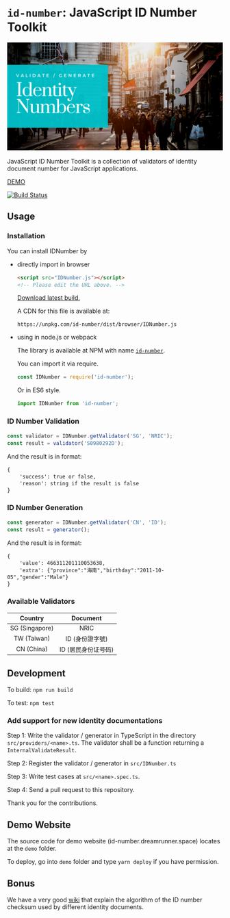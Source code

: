 `id-number`: JavaScript ID Number Toolkit
=========================================

![JavaScript ID Number Toolkit](misc/banner.png)

JavaScript ID Number Toolkit is a collection of validators of identity 
document number for JavaScript applications.

[DEMO](http://id-number.dreamrunner.space)

[![Build Status](https://travis-ci.org/imdreamrunner/js-id-number.svg?branch=master)](https://travis-ci.org/imdreamrunner/js-id-number)

## Usage

### Installation

You can install IDNumber by

* directly import in browser

  ```html
  <script src="IDNumber.js"></script>
  <!-- Please edit the URL above. -->
  ```
  
  [Download latest build.](https://github.com/imdreamrunner/js-id-number/releases)
  
  A CDN for this file is available at:
  
  ```
  https://unpkg.com/id-number/dist/browser/IDNumber.js
  ```
  
* using in node.js or webpack

  The library is available at NPM with name [`id-number`](https://www.npmjs.com/package/id-number).
  
  You can import it via require.
  
  ```javascript
  const IDNumber = require('id-number');
  ```
  
  Or in ES6 style.
  
  
  ```javascript
  import IDNumber from 'id-number';
  ```
  
### ID Number Validation

```javascript
const validator = IDNumber.getValidator('SG', 'NRIC');
const result = validator('S0980292D');
```

And the result is in format:

```
{
    'success': true or false,
    'reason': string if the result is false
}
```
  
### ID Number Generation

```javascript
const generator = IDNumber.getValidator('CN', 'ID');
const result = generator();
```

And the result is in format:

```
{
    'value': 466311201110053638,
    'extra': {"province":"海南","birthday":"2011-10-05","gender":"Male"}
}
```

### Available Validators

| Country | Document |
|:-------:|:--------:|
| SG (Singapore) | NRIC |
| TW (Taiwan) | ID (身份證字號) |
| CN (China) | ID (居民身份证号码) |


## Development

To build: `npm run build`

To test: `npm test`

### Add support for new identity documentations

Step 1: Write the validator / generator in TypeScript in the directory `src/providers/<name>.ts`. 
The validator shall be a function returning a `InternalValidateResult`.

Step 2: Register the validator / generator in `src/IDNumber.ts`

Step 3: Write test cases at `src/<name>.spec.ts`.

Step 4: Send a pull request to this repository.

Thank you for the contributions.

## Demo Website

The source code for demo website (id-number.dreamrunner.space) locates
at the `demo` folder.

To deploy, go into `demo` folder and type `yarn deploy` if you have
permission.

## Bonus

We have a very good [wiki](https://github.com/imdreamrunner/js-id-number/wiki)
that explain the algorithm of the ID number checksum used by different 
identity documents.
